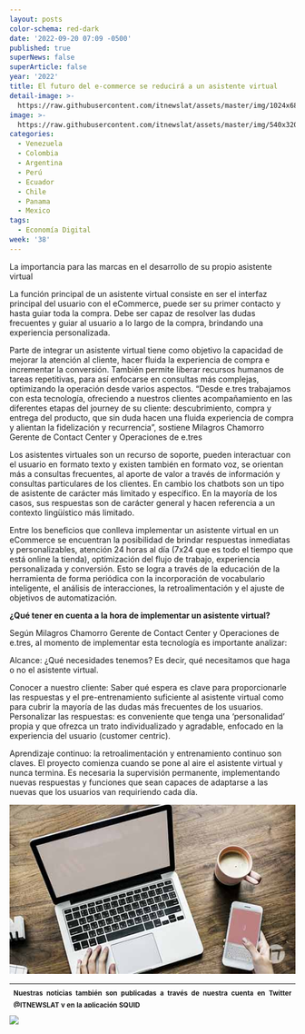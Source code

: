 ```yaml
---
layout: posts
color-schema: red-dark
date: '2022-09-20 07:09 -0500'
published: true
superNews: false
superArticle: false
year: '2022'
title: El futuro del e-commerce se reducirá a un asistente virtual
detail-image: >-
  https://raw.githubusercontent.com/itnewslat/assets/master/img/1024x680/Ecommerce-g.jpg
image: >-
  https://raw.githubusercontent.com/itnewslat/assets/master/img/540x320/Ecommerce-p.jpg
categories:
  - Venezuela
  - Colombia
  - Argentina
  - Perú
  - Ecuador
  - Chile
  - Panama
  - Mexico
tags:
  - Economía Digital
week: '38'
---
```

La importancia para las marcas en el desarrollo de su propio asistente virtual

La función principal de un asistente virtual consiste en ser el interfaz principal del usuario con el eCommerce, puede ser su primer contacto y hasta guiar toda la compra. Debe ser capaz de resolver las dudas frecuentes y guiar al usuario a lo largo de la compra, brindando una experiencia personalizada. 

Parte de integrar un asistente virtual tiene como objetivo la capacidad de mejorar la atención al cliente, hacer fluida la experiencia de compra e incrementar la conversión. También permite liberar recursos humanos de tareas repetitivas, para así enfocarse en consultas más complejas, optimizando la operación desde varios aspectos. “Desde e.tres trabajamos con esta tecnología, ofreciendo a nuestros clientes acompañamiento en las diferentes etapas del journey de su  cliente: descubrimiento, compra y entrega del producto, que sin duda hacen una fluida experiencia de compra y alientan la fidelización y recurrencia”,  sostiene Milagros Chamorro Gerente de Contact Center y Operaciones de e.tres

Los asistentes virtuales son un recurso de soporte, pueden interactuar con el usuario en formato texto y existen también en formato voz, se orientan más a consultas frecuentes, al aporte de valor a través de información y consultas particulares de los clientes. En cambio los chatbots son un tipo de asistente de carácter más limitado y específico. En la mayoría de los casos, sus respuestas son de carácter general y hacen referencia a un contexto lingüístico más limitado.

Entre los beneficios que conlleva implementar un asistente virtual en un eCommerce se encuentran la posibilidad de brindar respuestas inmediatas y personalizables, atención 24 horas al día (7x24 que es todo el tiempo que está online la tienda), optimización del flujo de trabajo, experiencia personalizada y conversión. Esto se logra a través de la educación de la herramienta de forma periódica con la incorporación de vocabulario inteligente, el análisis de interacciones, la retroalimentación y el ajuste de objetivos de automatización.
 
**¿Qué tener en cuenta a la hora de implementar un asistente virtual?**

Según Milagros Chamorro Gerente de Contact Center y Operaciones de e.tres, al momento de implementar esta tecnología es importante analizar:

Alcance: ¿Qué necesidades tenemos? Es decir, qué necesitamos que haga o no el asistente virtual. 

Conocer a nuestro cliente: Saber qué espera es clave para  proporcionarle las respuestas y el pre-entrenamiento suficiente al asistente virtual como para cubrir la mayoría de las dudas más frecuentes de los usuarios.
Personalizar las respuestas: es conveniente que tenga una ‘personalidad’ propia y que ofrezca un trato individualizado y agradable, enfocado en la experiencia del usuario (customer centric).

Aprendizaje continuo: la retroalimentación y entrenamiento continuo son claves. El proyecto comienza cuando se pone al aire el asistente virtual y nunca termina. Es necesaria la supervisión permanente, implementando nuevas respuestas y funciones que sean capaces de adaptarse a las nuevas que los usuarios van requiriendo cada día. 

![](https://raw.githubusercontent.com/itnewslat/assets/master/img/540x320/Ecommerce-p.jpg)

<table style="height: 42px;" width="569">
<tbody>
<tr>
<td style="text-align: justify;"><sub><strong>Nuestras noticias también son publicadas a través de nuestra cuenta en Twitter <a href="https://twitter.com/itnewslat?lang=es">@ITNEWSLAT</a> y en la aplicación <a href="https://squidapp.co/en/">SQUID</a></strong></sub></td>
</tr>
</tbody>
</table>

<img src="https://tracker.metricool.com/c3po.jpg?hash=56f88a41e39ab42c063cc51676587a04"/>


